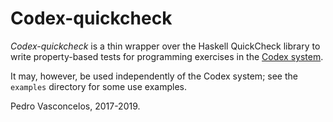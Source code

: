 
# Codex-quickcheck

*Codex-quickcheck* is a thin wrapper over the Haskell QuickCheck library
to write property-based tests for programming exercises in the 
[Codex system](https://github.com/pbv/codex).

It may, however, be used independently of the Codex system; see the
`examples` directory for some use examples.

Pedro Vasconcelos, 2017-2019.
